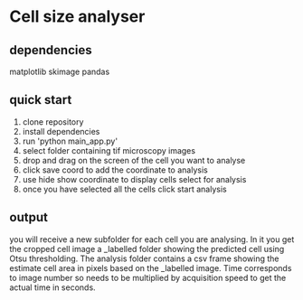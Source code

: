 # Cell size analyser

## dependencies
matplotlib
skimage
pandas

## quick start
1. clone repository
2. install dependencies
3. run 'python main_app.py'
4. select folder containing tif microscopy images
5. drop and drag on the screen of the cell you want to analyse
6. click save coord to add the coordinate to analysis
7. use hide show coordinate to display cells select for analysis
8. once you have selected all the cells click start analysis

## output
you will receive a new subfolder for each cell you are analysing. In it you get the cropped cell image a _labelled folder showing the predicted cell using Otsu thresholding. The analysis folder contains a csv frame showing the estimate cell area in pixels based on the _labelled image. Time corresponds to image number so needs to be multiplied by acquisition speed to get the actual time in seconds.



